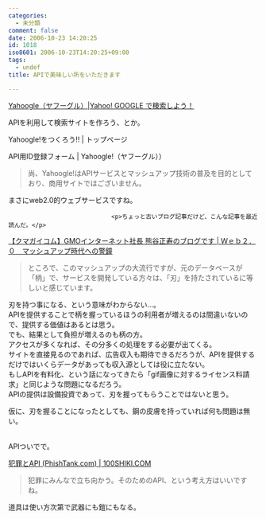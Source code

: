 ```yaml
---
categories:
  - 未分類
comment: false
date: 2006-10-23 14:20:25
id: 1018
iso8601: 2006-10-23T14:20:25+09:00
tags:
  - undef
title: APIで美味しい所をいただきます

---
```


<div class="entry-body">
                                 <p><a title="Yahoogle（ヤフーグル）|Yahoo!   GOOGLE で検索しよう！" href="http://www.yahoogle.jp/">Yahoogle（ヤフーグル）|Yahoo!   GOOGLE で検索しよう！</a></p>

<p>APIを利用して検索サイトを作ろう、とか。</p>

<p>Yahoogle!をつくろう!! | トップページ</p>

<p>API用ID登録フォーム | Yahoogle!（ヤフーグル））</p>

<blockquote>尚、Yahoogle!はAPIサービスとマッシュアップ技術の普及を目的としており、商用サイトではございません。</blockquote>

<p>まさにweb2.0的ウェブサービスですね。</p>
                              
                                 <p>ちょっと古いブログ記事だけど、こんな記事を最近読んだ。</p>

<p><a title="【クマガイコム】GMOインターネット社長 熊谷正寿のブログです | Ｗｅｂ２．０　マッシュアップ時代への警鐘" href="http://www.kumagai.com/?eid=293">【クマガイコム】GMOインターネット社長 熊谷正寿のブログです | Ｗｅｂ２．０　マッシュアップ時代への警鐘</a></p>

<blockquote>ところで、このマッシュアップの大流行ですが、元のデータベースが「柄」で、サービスを開発している方々は、「刃」を持たされているに等しいと感じています。</blockquote>

<p>刃を持つ事になる、という意味がわからない…。<br />
APIを提供することで柄を握っているほうの利用者が増えるのは間違いないので、提供する価値はあるとは思う。<br />
でも、結果として負担が増えるのも柄の方。<br />
アクセスが多くなれば、その分多くの処理をする必要が出てくる。<br />
サイトを直接見るのであれば、広告収入も期待できるだろうが、APIを提供するだけではいくらデータがあっても収入源としては役に立たない。<br />
もしAPIを有料化、という話になってきたら「gif画像に対するライセンス料請求」と同じような問題になるだろう。<br />
APIの提供は設備投資であって、刃を握ってもらうことではないと思う。</p>

<p>仮に、刃を握ることになったとしても、鋼の皮膚を持っていれば何も問題は無い。</p>

<p><br />
APIついでで。</p>

<p><a title="犯罪とAPI (PhishTank.com) | 100SHIKI.COM" href="http://www.100shiki.com/archives/2006/10/api_phishtankcom.html">犯罪とAPI (PhishTank.com) | 100SHIKI.COM</a></p>

<blockquote>犯罪にみんなで立ち向かう。そのためのAPI、という考え方はいいですね。</blockquote>

<p>道具は使い方次第で武器にも鎧にもなる。</p>
                              </div>
    	